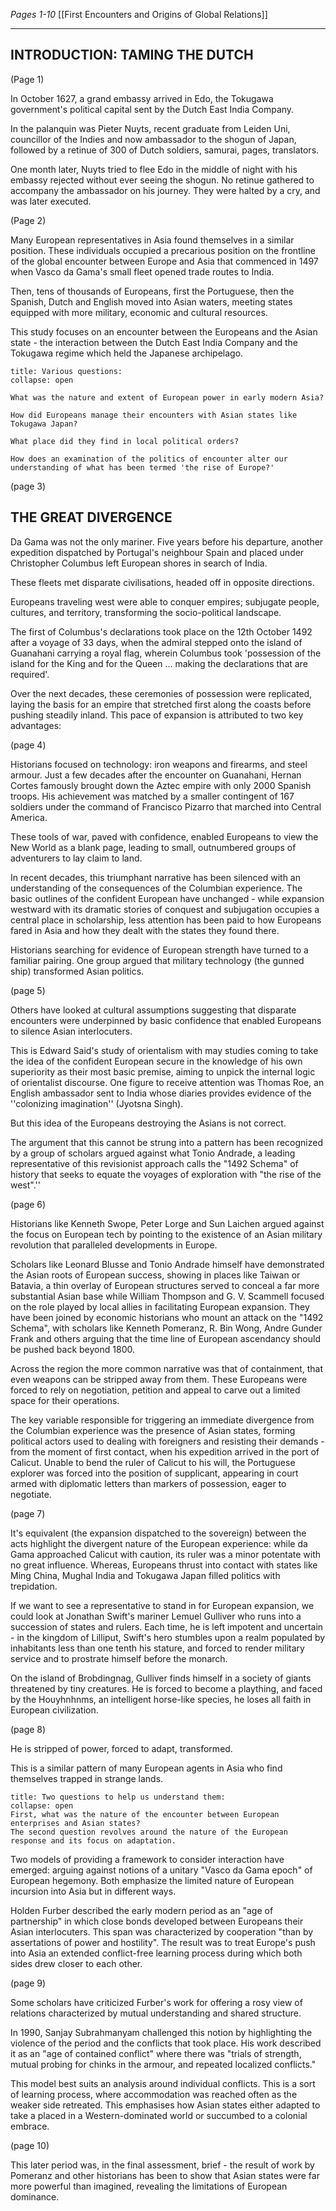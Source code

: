 *Pages 1-10*
[[First Encounters and Origins of Global Relations]]

---
## INTRODUCTION: TAMING THE DUTCH

(Page 1)

In October 1627, a grand embassy arrived in Edo, the Tokugawa government's political capital sent by the Dutch East India Company.

In the palanquin was Pieter Nuyts, recent graduate from Leiden Uni, councillor of the Indies and now ambassador to the shogun of Japan, followed by a retinue of 300 of Dutch soldiers, samurai, pages, translators.

One month later, Nuyts tried to flee Edo in the middle of night with his embassy rejected without ever seeing the shogun. No retinue gathered to accompany the ambassador on his journey. They were halted by a cry, and was later executed.

(Page 2)

Many European representatives in Asia found themselves in a similar position. These individuals occupied a precarious position on the frontline of the global encounter between Europe and Asia that commenced in 1497 when Vasco da Gama's small fleet opened trade routes to India.

Then, tens of thousands of Europeans, first the Portuguese, then the Spanish, Dutch and English moved into Asian waters, meeting states equipped with more military, economic and cultural resources.

This study focuses on an encounter between the Europeans and the Asian state - the interaction between the Dutch East India Company and the Tokugawa regime which held the Japanese archipelago.

```ad-question
title: Various questions:
collapse: open

What was the nature and extent of European power in early modern Asia?

How did Europeans manage their encounters with Asian states like Tokugawa Japan?

What place did they find in local political orders?

How does an examination of the politics of encounter alter our understanding of what has been termed 'the rise of Europe?'
```


(page 3)

## THE GREAT DIVERGENCE

Da Gama was not the only mariner.
Five years before his departure, another expedition dispatched by Portugal's neighbour Spain and placed under Christopher Columbus left European shores in search of India.

These fleets met disparate civilisations, headed off in opposite directions.

Europeans traveling west were able to conquer empires; subjugate people, cultures, and territory, transforming the socio-political landscape.

The first of Columbus's declarations took place on the 12th October 1492 after a voyage of 33 days, when the admiral stepped onto the island of Guanahani carrying a royal flag, wherein Columbus took 'possession of the island for the King and for the Queen ... making the declarations that are required'.

Over the next decades, these ceremonies of possession were replicated, laying the basis for an empire that stretched first along the coasts before pushing steadily inland. This pace of expansion is attributed to two key advantages:

(page 4)

Historians focused on technology: iron weapons and firearms, and steel armour. Just a few decades after the encounter on Guanahani, Hernan Cortes famously brought down the Aztec empire with only 2000 Spanish troops. His achievement was matched by a smaller contingent of 167 soldiers under the command of Francisco Pizarro that marched into Central America.

These tools of war, paved with confidence, enabled Europeans to view the New World as a blank page, leading to small, outnumbered groups of adventurers to lay claim to land.

In recent decades, this triumphant narrative has been silenced with an understanding of the consequences of the Columbian experience. The basic outlines of the confident European have unchanged - while expansion westward with its dramatic stories of conquest and subjugation occupies a central place in scholarship, less attention has been paid to how Europeans fared in Asia and how they dealt with the states they found there.

Historians searching for evidence of European strength have turned to a familiar pairing. One group argued that military technology (the gunned ship) transformed Asian politics.

(page 5)

Others have looked at cultural assumptions suggesting that disparate encounters were underpinned by basic confidence that enabled Europeans to silence Asian interlocuters.

This is Edward Said's study of orientalism with may studies coming to take the idea of the confident European secure in the knowledge of his own superiority as their most basic premise, aiming to unpick the internal logic of  orientalist discourse. One figure to receive attention was Thomas Roe, an English ambassador sent to India whose diaries provides evidence of the ''colonizing imagination'' (Jyotsna Singh).

But this idea of the Europeans destroying the Asians is not correct.

The argument that this cannot be strung into a pattern has been recognized by a group of scholars argued against what Tonio Andrade, a leading representative of this revisionist approach calls the "1492 Schema" of history that seeks to equate the voyages of exploration with "the rise of the west".''

(page 6)

Historians like Kenneth Swope, Peter Lorge and Sun Laichen argued against the focus on European tech by pointing to the existence of an Asian military revolution that paralleled developments in Europe.

Scholars like Leonard Blusse and Tonio Andrade himself have demonstrated the Asian roots of European success, showing in places like Taiwan or Batavia, a thin overlay of European structures served to conceal a far more substantial Asian base while William Thompson and G. V. Scammell focused on the role played by local allies in facilitating European expansion. They have been joined by economic historians who mount an attack on the "1492 Schema", with scholars like Kenneth Pomeranz, R. Bin Wong, Andre Gunder Frank and others arguing that the time line of European ascendancy should be pushed back beyond 1800.

Across the region the more common narrative was that of containment, that even weapons can be stripped away from them. These Europeans were forced to rely on negotiation, petition and appeal to carve out a limited space for their operations.

The key variable responsible for triggering an immediate divergence from the Columbian experience was the presence of Asian states, forming political actors used to dealing with foreigners and resisting their demands - from the moment of first contact, when his expedition arrived in the port of Calicut. Unable to bend the ruler of Calicut to his will, the Portuguese explorer was forced into the position of supplicant, appearing in court armed with diplomatic letters than markers of possession, eager to negotiate.

(page 7)

It's equivalent (the expansion dispatched to the sovereign) between the acts highlight the divergent nature of the European experience: while da Gama approached Calicut with caution, its ruler was a minor potentate with no great influence. Whereas, Europeans thrust into contact with states like Ming China, Mughal India and Tokugawa Japan filled politics with trepidation.

If we want to see a representative to stand in for European expansion, we could look at Jonathan Swift's mariner Lemuel Gulliver who runs into a succession of states and rulers. Each time, he is left impotent and uncertain - in the kingdom of Lilliput, Swift's hero stumbles upon a realm populated by inhabitants less than one tenth his stature, and forced to render military service and to prostrate himself before the monarch.

On the island of Brobdingnag, Gulliver finds himself in a society of giants threatened by tiny creatures. He is forced to become a plaything, and faced by the Houyhnhnms, an intelligent horse-like species, he loses all faith in European civilization.

(page 8)

He is stripped of power, forced to adapt, transformed.

This is a similar pattern of many European agents in Asia who find themselves trapped in strange lands.

```ad-question
title: Two questions to help us understand them:
collapse: open
First, what was the nature of the encounter between European enterprises and Asian states?
The second question revolves around the nature of the European response and its focus on adaptation.
```

Two models of providing a framework to consider interaction have emerged: arguing against notions of a unitary "Vasco da Gama epoch" of European hegemony. Both emphasize the limited nature of European incursion into Asia but in different ways.

Holden Furber described the early modern period as an "age of partnership" in which close bonds developed between Europeans their Asian interlocuters. This span was characterized by cooperation "than by assertations of power and hostility". The result was to treat Europe's push into Asia an extended conflict-free learning process during which both sides drew closer to each other.

(page 9)

Some scholars have criticized Furber's work for offering a rosy view of relations characterized by mutual understanding and shared structure.

In 1990, Sanjay Subrahmanyam challenged this notion by highlighting the violence of the period and the conflicts that took place. His work described it as an "age of contained conflict" where there was "trials of strength, mutual probing for chinks in the armour, and repeated localized conflicts."

This model best suits an analysis around individual conflicts. This is a sort of learning process, where accommodation was reached often as the weaker side retreated. This emphasises how Asian states either adapted to take a placed in a Western-dominated world or succumbed to a colonial embrace.

(page 10)

This later period was, in the final assessment, brief - the result of work by Pomeranz and other historians has been to show that Asian states were far more powerful than imagined, revealing the limitations of European dominance.


